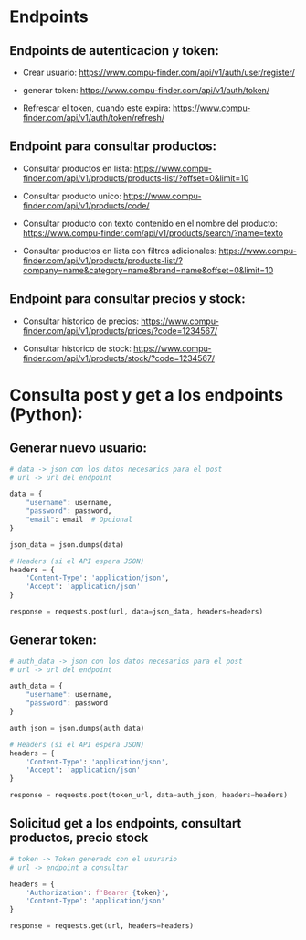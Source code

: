 # Endpoints

## Endpoints de autenticacion y token:

- Crear usuario: https://www.compu-finder.com/api/v1/auth/user/register/

- generar token: https://www.compu-finder.com/api/v1/auth/token/

- Refrescar el token, cuando este expira: https://www.compu-finder.com/api/v1/auth/token/refresh/


## Endpoint para consultar productos:

- Consultar productos en lista: https://www.compu-finder.com/api/v1/products/products-list/?offset=0&limit=10

- Consultar producto unico: https://www.compu-finder.com/api/v1/products/code/

- Consultar producto con texto contenido en el nombre del producto: https://www.compu-finder.com/api/v1/products/search/?name=texto

- Consultar productos en lista con filtros adicionales: https://www.compu-finder.com/api/v1/products/products-list/?company=name&category=name&brand=name&offset=0&limit=10

## Endpoint para consultar precios y stock:

- Consultar historico de precios: https://www.compu-finder.com/api/v1/products/prices/?code=1234567/

- Consultar historico de stock: https://www.compu-finder.com/api/v1/products/stock/?code=1234567/

# Consulta post y get a los endpoints (Python):

## Generar nuevo usuario:

```python
# data -> json con los datos necesarios para el post
# url -> url del endpoint

data = {
    "username": username,
    "password": password,
    "email": email  # Opcional
}

json_data = json.dumps(data)

# Headers (si el API espera JSON)
headers = {
    'Content-Type': 'application/json',
    'Accept': 'application/json'
}

response = requests.post(url, data=json_data, headers=headers)
```

## Generar token:

```python
# auth_data -> json con los datos necesarios para el post
# url -> url del endpoint

auth_data = {
    "username": username,
    "password": password
}

auth_json = json.dumps(auth_data)

# Headers (si el API espera JSON)
headers = {
    'Content-Type': 'application/json',
    'Accept': 'application/json'
}

response = requests.post(token_url, data=auth_json, headers=headers)
```

## Solicitud get a los endpoints, consultart productos, precio stock
```python
# token -> Token generado con el usurario
# url -> endpoint a consultar

headers = {
    'Authorization': f'Bearer {token}',
    'Content-Type': 'application/json'
}

response = requests.get(url, headers=headers)
```